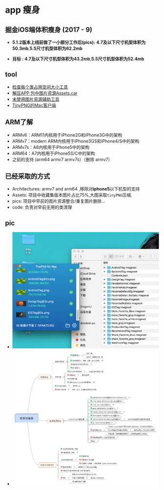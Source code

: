 #  app 瘦身

## 掘金iOS端体积瘦身 (2017 - 9)

- **5.1.2版本上线前做了一小部分工作后(pics):** **4.7及以下尺寸机型体积为50.3mb**,**5.5尺寸机型体积为62.2mb**

- **目标 :** **4.7及以下尺寸机型体积为43.2mb**,**5.5尺寸机型体积为52.4mb**

## tool 
- [检查每个类占用空间大小工具](https://github.com/huanxsd/LinkMap)
- [解压APP 包中图片资源Assets.car](https://github.com/devcxm/iOS-Images-Extractor)
- [未使用图片资源辅助工具](https://github.com/tinymind/LSUnusedResources)
- [TinyPNG的Mac客户端](https://github.com/kyleduo/TinyPNG4Mac)

##  ARM了解

- ARMv6：ARM11内核用于iPhone2G和iPhone3G中的架构
- ARMv7：modern ARM内核用于iPhone3GS和iPhone4/S中的架构
- ARMv7s：A6内核用于iPhone5中的架构
- ARM64：A7内核用于iPhone5S/C中的架构
- 之前的支持 (arm64 armv7 armv7s）（删除 armv7）



##  已经采取的方式
- Architectures: armv7 and arm64  ,移除对**iphone5**以下机型的支持
- Assets: 项目中收藏集版本图片占比75%,大图采取`tinyPNG`压缩.
- pics: 项目中早前的图片资源整合/重复图片删除...  
- code: 负责对早前无用的类清理    

## pic 
- ![](./pichandle.png)
- ![](./detail.png)